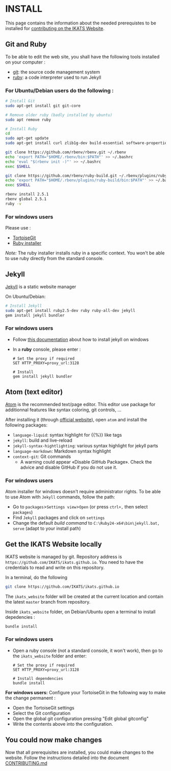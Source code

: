 # INSTALL

This page contains the information about the needed prerequistes to be installed for [contributing on the IKATS Website](CONTRIBUTING.md).

## Git and Ruby

To be able to edit the web site, you shall have the following tools installed on your computer :

- [git](https://git-scm.com/): the source code management system
- [ruby](https://www.ruby-lang.org/fr/): a code interpreter used to run Jekyll

### For Ubuntu/Debian users do the following :

```bash
# Install Git
sudo apt-get install git git-core

# Remove older ruby (badly installed by ubuntu)
sudo apt remove ruby

# Install Ruby
cd
sudo apt-get update
sudo apt-get install curl zlib1g-dev build-essential software-properties-common libssl-dev libreadline-dev libyaml-dev libsqlite3-dev sqlite3 libxml2-dev libxslt1-dev libcurl4-openssl-dev libffi-dev

git clone https://github.com/rbenv/rbenv.git ~/.rbenv
echo 'export PATH="$HOME/.rbenv/bin:$PATH"' >> ~/.bashrc
echo 'eval "$(rbenv init -)"' >> ~/.bashrc
exec $SHELL

git clone https://github.com/rbenv/ruby-build.git ~/.rbenv/plugins/ruby-build
echo 'export PATH="$HOME/.rbenv/plugins/ruby-build/bin:$PATH"' >> ~/.bashrc
exec $SHELL

rbenv install 2.5.1
rbenv global 2.5.1
ruby -v
```

### For windows users

Please use :

- [TortoiseGit](https://tortoisegit.org/)
- [Ruby installer](https://rubyinstaller.org/downloads/)

_Note:_ The ruby installer installs ruby in a specific context. You won't be able to use ruby directly from the standard console.

## Jekyll

[Jekyll](https://jekyllrb.com/) is a static website manager

On Ubuntu/Debian:

```bash
# Install Jekyll
sudo apt-get install ruby2.5-dev ruby ruby-all-dev jekyll
gem install jekyll bundler
```

### For windows users

- Follow [this documentation](https://jekyllrb.com/docs/windows/#installation-via-rubyinstaller) about how to install jekyll on windows
- In a **ruby** console, please enter :

  ```batch
  # Set the proxy if required
  SET HTTP_PROXY=proxy_url:3128

  # Install
  gem install jekyll bundler
  ```

## Atom (text editor)

[Atom](https://atom.io) is the recommended text/page editor.
This editor use package for additionnal features like syntax coloring, git controls, ...

After installing it (through [official website](https://atom.io)), open `atom` and install the following packages:

- `language-liquid`: syntax highlight for {{%}} like tags
- `jekyll`: build and live-reload
- `jekyll-syntax-hightlighting`: various syntax highlight for jekyll parts
- `language-markdown`: Markdown syntax highlight
- `context-git`: Git commands
  - A warning could appear «Disable GitHub Package». Check the advice and disable GitHub if you do not use it.

### For windows users

Atom installer for windows doesn't require administrator rights.
To be able to use Atom with `Jekyll` commands, follow the path:

- Go to `packages`>`Settings view`>`Open` (or press `ctrl+,` then select `packages`)
- Find `Jekyll` packages and click on `settings`
- Change the default _build command_ to `C:\Ruby24-x64\bin\jekyll.bat, serve` (adapt to your install path)

## Get the IKATS Website locally

IKATS website is managed by git. Repository address is `https://github.com/IKATS/ikats.github.io`.
You need to have the credentials to read and write on this repository.

In a terminal, do the following

```bash
git clone https://github.com/IKATS/ikats.github.io
```

The `ikats_website` folder will be created at the current location and contain the latest `master` branch from repository.

Inside `ikats_website` folder, on Debian/Ubuntu open a terminal to install depedencies :

```bash
bundle install
```

### For windows users

- Open a ruby console (not a standard console, it won't work), then go to the `ikats_website` folder and enter:

  ```batch
  # Set the proxy if required
  SET HTTP_PROXY=proxy_url:3128

  # Install dependencies
  bundle install
  ```

**For windows users:** Configure your TortoiseGit in the following way to make the change permanent :

- Open the TortoiseGit settings
- Select the Git configuration
- Open the global git configuration pressing "Edit global gitconfig"
- Write the contents above into the configuration.

## You could now make changes

Now that all prerequisites are installed, you could make changes to the website. Follow the instructions detailed into the document [CONTRIBUTING.md](CONTRIBUTING.md)
